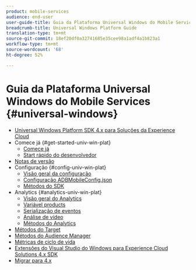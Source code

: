 ```yaml
---
product: mobile-services
audience: end-user
user-guide-title: Guia da Plataforma Universal Windows do Mobile Services
breadcrumb-title: Universal Windows Platform Guide
translation-type: tm+mt
source-git-commit: 18ef20df0a32741685e35cee98a1adf4a1b823a1
workflow-type: tm+mt
source-wordcount: '68'
ht-degree: 52%

---
```



# Guia da Plataforma Universal Windows do Mobile Services {#universal-windows}

+ [Universal Windows Platform SDK 4.x para Soluções da Experience Cloud](overview.md)
+ Comece já {#get-started-univ-win-plat}
   + [Comece já](c-getting-started/c-getting-started.md)
   + [Start rápido do desenvolvedor](c-getting-started/dev-qs.md)
+ [Notas de versão](release-notes.md)
+ Configuração {#config-univ-win-plat}
   + [Visão geral da configuração](c-configuration/c-configuration.md)
   + [Configuração ADBMobileConfig.json](c-configuration/c.json.md)
   + [Métodos do SDK](c-configuration/methods.md)
+ Analytics {#analytics-univ-win-plat}
   + [Visão geral do Analytics](analytics/analytics.md)
   + [Variável products](analytics/products.md)
   + [Serialização de eventos](analytics/event-serialization.md)
   + [Análise de vídeo](analytics/video-qs.md)
   + [Métodos do Analytics](analytics/analytics-methods.md)
+ [Métodos do Target](target/target-methods.md)
+ [Métodos do Audience Manager](audiencemgmt/audience-manager-methods.md)
+ [Métricas de ciclo de vida](metrics.md)
+ [Extensões do Visual Studio do Windows para Experience Cloud Solutions 4.x SDK](extensions/win-vse-4x.md)
+ [Migrar para 4.x](migration-v3.md)
